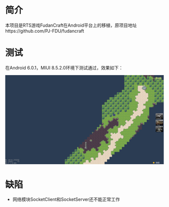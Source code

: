 # 简介

本项目是RTS游戏FudanCraft在Android平台上的移植，原项目地址https://github.com/PJ-FDU/fudancraft

# 测试

在Android 6.0.1，MIUI 8.5.2.0环境下测试通过，效果如下：

![GL calls: 60.7 / 0.005 272232 13 s 18480 ](demo.png)

# 缺陷

* 网络模块SocketClient和SocketServer还不能正常工作